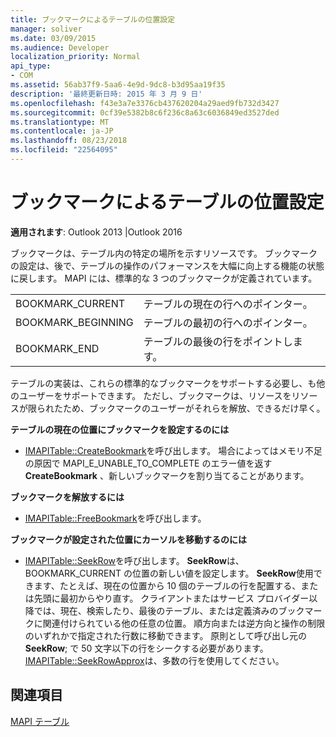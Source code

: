 ```yaml
---
title: ブックマークによるテーブルの位置設定
manager: soliver
ms.date: 03/09/2015
ms.audience: Developer
localization_priority: Normal
api_type:
- COM
ms.assetid: 56ab37f9-5aa6-4e9d-9dc8-b3d95aa19f35
description: '最終更新日時: 2015 年 3 月 9 日'
ms.openlocfilehash: f43e3a7e3376cb437620204a29aed9fb732d3427
ms.sourcegitcommit: 0cf39e5382b8c6f236c8a63c6036849ed3527ded
ms.translationtype: MT
ms.contentlocale: ja-JP
ms.lasthandoff: 08/23/2018
ms.locfileid: "22564095"
---
```

# <a name="setting-a-table-position-with-a-bookmark"></a>ブックマークによるテーブルの位置設定

  
  
**適用されます**: Outlook 2013 |Outlook 2016 
  
ブックマークは、テーブル内の特定の場所を示すリソースです。 ブックマークの設定は、後で、テーブルの操作のパフォーマンスを大幅に向上する機能の状態に戻します。 MAPI には、標準的な 3 つのブックマークが定義されています。 
  
|||
|:-----|:-----|
|BOOKMARK_CURRENT  <br/> |テーブルの現在の行へのポインター。  <br/> |
|BOOKMARK_BEGINNING  <br/> |テーブルの最初の行へのポインター。  <br/> |
|BOOKMARK_END  <br/> |テーブルの最後の行をポイントします。  <br/> |
   
テーブルの実装は、これらの標準的なブックマークをサポートする必要し、も他のユーザーをサポートできます。 ただし、ブックマークは、リソースをリソースが限られたため、ブックマークのユーザーがそれらを解放、できるだけ早く。 
  
 **テーブルの現在の位置にブックマークを設定するのには**
  
- [IMAPITable::CreateBookmark](imapitable-createbookmark.md)を呼び出します。 場合によってはメモリ不足の原因で MAPI_E_UNABLE_TO_COMPLETE のエラー値を返す**CreateBookmark** 、新しいブックマークを割り当てることがあります。 
    
 **ブックマークを解放するには**
  
- [IMAPITable::FreeBookmark](imapitable-freebookmark.md)を呼び出します。
    
 **ブックマークが設定された位置にカーソルを移動するのには**
  
- [IMAPITable::SeekRow](imapitable-seekrow.md)を呼び出します。 **SeekRow**は、BOOKMARK_CURRENT の位置の新しい値を設定します。 **SeekRow**使用できます、たとえば、現在の位置から 10 個のテーブルの行を配置する、または先頭に最初からやり直す。 クライアントまたはサービス プロバイダー以降では、現在、検索したり、最後のテーブル、または定義済みのブックマークに関連付けられている他の任意の位置。 順方向または逆方向と操作の制限のいずれかで指定された行数に移動できます。 原則として呼び出し元の**SeekRow**; で 50 文字以下の行をシークする必要があります。[IMAPITable::SeekRowApprox](imapitable-seekrowapprox.md)は、多数の行を使用してください。 
    
## <a name="see-also"></a>関連項目



[MAPI テーブル](mapi-tables.md)

